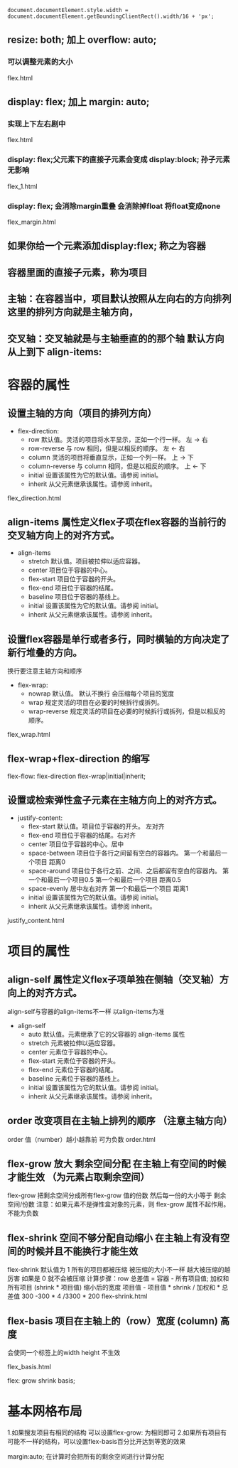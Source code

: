 ```
document.documentElement.style.width =  document.documentElement.getBoundingClientRect().width/16 + 'px';

```
##   resize: both; 加上 overflow: auto; 
###  可以调整元素的大小 
flex.html

##   display: flex; 加上 margin: auto;  
###  实现上下左右剧中 
flex.html

###  display: flex;父元素下的直接子元素会变成 display:block; 孙子元素无影响 
flex_1.html

###  display: flex; 会消除margin重叠  会消除掉float 将float变成none 
flex_margin.html

##    如果你给一个元素添加display:flex; 称之为容器
##    容器里面的直接子元素，称为项目

##    主轴：在容器当中，项目默认按照从左向右的方向排列 这里的排列方向就是主轴方向，

##    交叉轴：交叉轴就是与主轴垂直的的那个轴  默认方向从上到下 align-items:

#    容器的属性

## 设置主轴的方向（项目的排列方向）
+ flex-direction:  
    - row	           默认值。灵活的项目将水平显示，正如一个行一样。   左  ->  右
    - row-reverse	   与 row 相同，但是以相反的顺序。        左  <-  右
    - column	       灵活的项目将垂直显示，正如一个列一样。      上  ->  下
    - column-reverse   与 column 相同，但是以相反的顺序。 上  <-  下
    - initial	       设置该属性为它的默认值。请参阅 initial。
    - inherit	       从父元素继承该属性。请参阅 inherit。

flex_direction.html   

## align-items 属性定义flex子项在flex容器的当前行的交叉轴方向上的对齐方式。
+ align-items
    - stretch       默认值。项目被拉伸以适应容器。	
    - center	    项目位于容器的中心。
    - flex-start	项目位于容器的开头。	
    - flex-end	    项目位于容器的结尾。	
    - baseline	    项目位于容器的基线上。	
    - initial	    设置该属性为它的默认值。请参阅 initial。
    - inherit	    从父元素继承该属性。请参阅 inherit。

## 设置flex容器是单行或者多行，同时横轴的方向决定了新行堆叠的方向。
换行要注意主轴方向和顺序
+ flex-wrap:
    - nowrap	       默认值。 默认不换行 会压缩每个项目的宽度
    - wrap	           规定灵活的项目在必要的时候拆行或拆列。
    - wrap-reverse	   规定灵活的项目在必要的时候拆行或拆列，但是以相反的顺序。

flex_wrap.html 

## flex-wrap+flex-direction 的缩写
 flex-flow: flex-direction flex-wrap|initial|inherit;

## 设置或检索弹性盒子元素在主轴方向上的对齐方式。
+ justify-content: 
    - flex-start      默认值。项目位于容器的开头。 左对齐
    - flex-end        项目位于容器的结尾。右对齐
    - center          项目位于容器的中心。居中
    - space-between   项目位于各行之间留有空白的容器内。 第一个和最后一个项目 距离0
    - space-around    项目位于各行之前、之间、之后都留有空白的容器内。 第一个和最后一个项目0.5 第一个和最后一个项目 距离0.5
    - space-evenly    居中左右对齐 第一个和最后一个项目 距离1
    - initial         设置该属性为它的默认值。请参阅 initial。
    - inherit         从父元素继承该属性。请参阅 inherit。

justify_content.html




# 项目的属性


## align-self 属性定义flex子项单独在侧轴（交叉轴）方向上的对齐方式。
   align-self与容器的align-items不一样  以align-items为准
+ align-self
    - auto	        默认值。元素继承了它的父容器的 align-items 属性
    - stretch	    元素被拉伸以适应容器。
    - center	    元素位于容器的中心。	
    - flex-start    元素位于容器的开头。
    - flex-end	    元素位于容器的结尾。
    - baseline	    元素位于容器的基线上。	
    - initial	    设置该属性为它的默认值。请参阅 initial。
    - inherit	    从父元素继承该属性。请参阅 inherit。

## order 改变项目在主轴上排列的顺序 （注意主轴方向）
   order 值（number）越小越靠前 可为负数 
   order.html

## flex-grow 放大 剩余空间分配 在主轴上有空间的时候才能生效 （为元素占取剩余空间）
flex-grow 把剩余空间分成所有flex-grow 值的份数  然后每一份的大小等于 剩余空间/份数
注意：如果元素不是弹性盒对象的元素，则 flex-grow 属性不起作用。 不能为负数

## flex-shrink 空间不够分配自动缩小 在主轴上有没有空间的时候并且不能换行才能生效
flex-shrink 默认值为 1 所有的项目都被压缩 被压缩的大小不一样 越大被压缩的越厉害
如果是 0 就不会被压缩
计算步骤：row
总差值 = 容器 - 所有项目值;
加权和  所有项目 (shrink * 项目值)
缩小后的宽度   项目值 - 项目值 * shrink / 加权和 * 总差值
300 -300 * 4 /3300 * 200
flex-shrink.html

## flex-basis 项目在主轴上的（row）宽度 (column) 高度  
会使同一个标签上的width height 不生效

flex_basis.html

flex: grow shrink basis;

# 基本网格布局
 1.如果搜友项目有相同的结构 可以设置flex-grow: 为相同即可
 2.如果所有项目有可能不一样的结构，可以设置flex-basis百分比开达到等宽的效果

margin:auto; 在计算时会把所有的剩余空间进行计算分配




